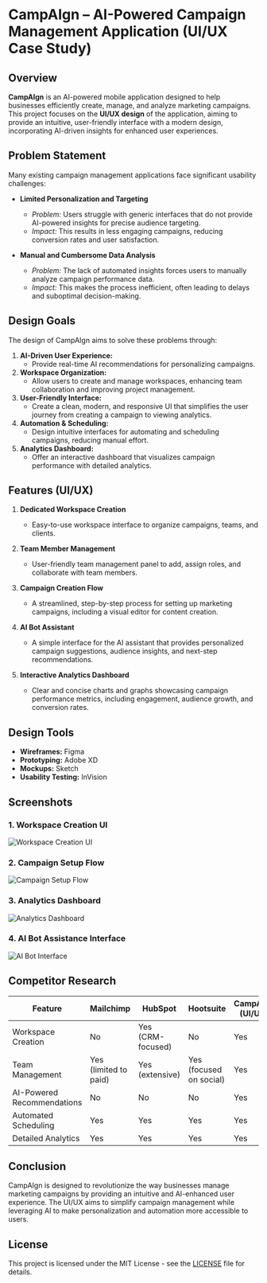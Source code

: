 # CampAIgn – AI-Powered Campaign Management Application (UI/UX Case Study)

## Overview
**CampAIgn** is an AI-powered mobile application designed to help businesses efficiently create, manage, and analyze marketing campaigns. This project focuses on the **UI/UX design** of the application, aiming to provide an intuitive, user-friendly interface with a modern design, incorporating AI-driven insights for enhanced user experiences.

## Problem Statement
Many existing campaign management applications face significant usability challenges:
- **Limited Personalization and Targeting**  
  - *Problem:* Users struggle with generic interfaces that do not provide AI-powered insights for precise audience targeting.
  - *Impact:* This results in less engaging campaigns, reducing conversion rates and user satisfaction.
  
- **Manual and Cumbersome Data Analysis**  
  - *Problem:* The lack of automated insights forces users to manually analyze campaign performance data.
  - *Impact:* This makes the process inefficient, often leading to delays and suboptimal decision-making.

## Design Goals
The design of CampAIgn aims to solve these problems through:
1. **AI-Driven User Experience:**  
   - Provide real-time AI recommendations for personalizing campaigns.
2. **Workspace Organization:**  
   - Allow users to create and manage workspaces, enhancing team collaboration and improving project management.
3. **User-Friendly Interface:**  
   - Create a clean, modern, and responsive UI that simplifies the user journey from creating a campaign to viewing analytics.
4. **Automation & Scheduling:**  
   - Design intuitive interfaces for automating and scheduling campaigns, reducing manual effort.
5. **Analytics Dashboard:**  
   - Offer an interactive dashboard that visualizes campaign performance with detailed analytics.

## Features (UI/UX)
1. **Dedicated Workspace Creation**  
   - Easy-to-use workspace interface to organize campaigns, teams, and clients.
   
2. **Team Member Management**  
   - User-friendly team management panel to add, assign roles, and collaborate with team members.

3. **Campaign Creation Flow**  
   - A streamlined, step-by-step process for setting up marketing campaigns, including a visual editor for content creation.

4. **AI Bot Assistant**  
   - A simple interface for the AI assistant that provides personalized campaign suggestions, audience insights, and next-step recommendations.

5. **Interactive Analytics Dashboard**  
   - Clear and concise charts and graphs showcasing campaign performance metrics, including engagement, audience growth, and conversion rates.

## Design Tools
- **Wireframes:** Figma
- **Prototyping:** Adobe XD
- **Mockups:** Sketch
- **Usability Testing:** InVision

## Screenshots
### 1. Workspace Creation UI
![Workspace Creation UI](./screenshots/workspace.png)

### 2. Campaign Setup Flow
![Campaign Setup Flow](./screenshots/campaign-setup.png)

### 3. Analytics Dashboard
![Analytics Dashboard](./screenshots/analytics-dashboard.png)

### 4. AI Bot Assistance Interface
![AI Bot Interface](./screenshots/ai-bot.png)

## Competitor Research
| Feature                      | Mailchimp           | HubSpot            | Hootsuite          | CampAIgn (UI/UX) |
|------------------------------|---------------------|--------------------|--------------------|------------------|
| Workspace Creation            | No                  | Yes (CRM-focused)   | No                 | Yes              |
| Team Management               | Yes (limited to paid)| Yes (extensive)     | Yes (focused on social)| Yes              |
| AI-Powered Recommendations    | No                  | No                 | No                 | Yes              |
| Automated Scheduling          | Yes                 | Yes                | Yes                | Yes              |
| Detailed Analytics            | Yes                 | Yes                | Yes                | Yes              |

## Conclusion
CampAIgn is designed to revolutionize the way businesses manage marketing campaigns by providing an intuitive and AI-enhanced user experience. The UI/UX aims to simplify campaign management while leveraging AI to make personalization and automation more accessible to users.

## License
This project is licensed under the MIT License - see the [LICENSE](LICENSE) file for details.

